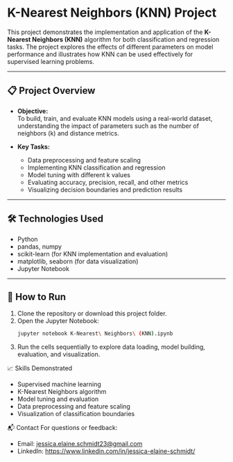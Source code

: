 # K-Nearest Neighbors (KNN) Project

This project demonstrates the implementation and application of the **K-Nearest Neighbors (KNN)** algorithm for both classification and regression tasks. The project explores the effects of different parameters on model performance and illustrates how KNN can be used effectively for supervised learning problems.

---

## 📋 Project Overview

- **Objective:**  
  To build, train, and evaluate KNN models using a real-world dataset, understanding the impact of parameters such as the number of neighbors (k) and distance metrics.

- **Key Tasks:**  
  - Data preprocessing and feature scaling  
  - Implementing KNN classification and regression  
  - Model tuning with different k values  
  - Evaluating accuracy, precision, recall, and other metrics  
  - Visualizing decision boundaries and prediction results  

---

## 🛠️ Technologies Used

- Python  
- pandas, numpy  
- scikit-learn (for KNN implementation and evaluation)  
- matplotlib, seaborn (for data visualization)  
- Jupyter Notebook  

---

## 🚀 How to Run

1. Clone the repository or download this project folder.  
2. Open the Jupyter Notebook:  
   ```bash
   jupyter notebook K-Nearest\ Neighbors\ (KNN).ipynb
3. Run the cells sequentially to explore data loading, model building, evaluation, and visualization.

📈 Skills Demonstrated
- Supervised machine learning
- K-Nearest Neighbors algorithm
- Model tuning and evaluation
- Data preprocessing and feature scaling
- Visualization of classification boundaries

📬 Contact
For questions or feedback:
- Email: jessica.elaine.schmidt23@gmail.com
- LinkedIn: https://www.linkedin.com/in/jessica-elaine-schmidt/
